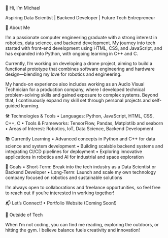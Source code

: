 

👋 Hi, I’m Michael

Aspiring Data Scientist | Backend Developer | Future Tech Entrepreneur

🚀 About Me

I’m a passionate computer engineering graduate with a strong interest in robotics, data science, and backend development. My journey into tech started with front-end development using HTML, CSS, and JavaScript, and has expanded into Python, with ongoing learning in C++ and C.

Currently, I’m working on developing a drone project, aiming to build a functional prototype that combines software engineering and hardware design—blending my love for robotics and engineering.

My hands-on experience also includes working as an Audio Visual Technician for a production company, where I developed technical problem-solving skills and gained exposure to complex systems. Beyond that, I continuously expand my skill set through personal projects and self-guided learning.

🛠️ Technologies & Tools
	•	Languages: Python, JavaScript, HTML, CSS, C++, C
	•	Tools & Frameworks: TensorFlow, Pandas, Matplotlib and seaborn
	•	Areas of Interest: Robotics, IoT, Data Science, Backend Development

📚 Currently Learning
	•	Advanced concepts in Python and C++ for data science and system development
	•	Building scalable backend systems and integrating CI/CD pipelines for deployment
	•	Exploring innovative applications in robotics and AI for industrial and space exploration

🎯 Goals
	•	Short-Term: Break into the tech industry as a Data Scientist or Backend Developer
	•	Long-Term: Launch and scale my own technology company focused on robotics and sustainable solutions

I’m always open to collaborations and freelance opportunities, so feel free to reach out if you’re interested in working together!

📬 Let’s Connect!
	•	Portfolio Website (Coming Soon!)


🌱 Outside of Tech

When I’m not coding, you can find me reading, exploring the outdoors, or hitting the gym. I believe balance fuels creativity and innovation!